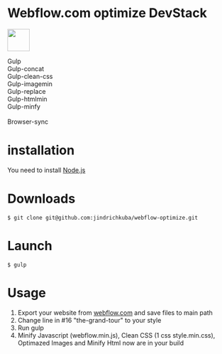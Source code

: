 # Webflow.com optimize DevStack
<p><img width="50" src="https://raw.githubusercontent.com/gulpjs/artwork/master/gulp-2x.png" style="max-width:100%;">
</p>
Gulp <br />
Gulp-concat <br />
Gulp-clean-css <br />
Gulp-imagemin <br />
Gulp-replace <br />
Gulp-htmlmin <br />
Gulp-minfy<br />
<br />
Browser-sync

# installation 
You need to install <a href="http://nodejs.org" target="_blank">Node.js</a>

# Downloads
<pre><code>$ git clone git@github.com:jindrichkuba/webflow-optimize.git</code></pre>

# Launch
<pre><code>$ gulp</code></pre>

# Usage
1) Export your website from <a href="http://webflow.com" target="_blank">webflow.com</a> and save files to main path<br />
2) Change line in #16 "the-grand-tour" to your style <br />
3) Run gulp <br />
4) Minify Javascript (webflow.min.js), Clean CSS (1 css style.min.css), Optimazed Images and Minify Html now are in your build
